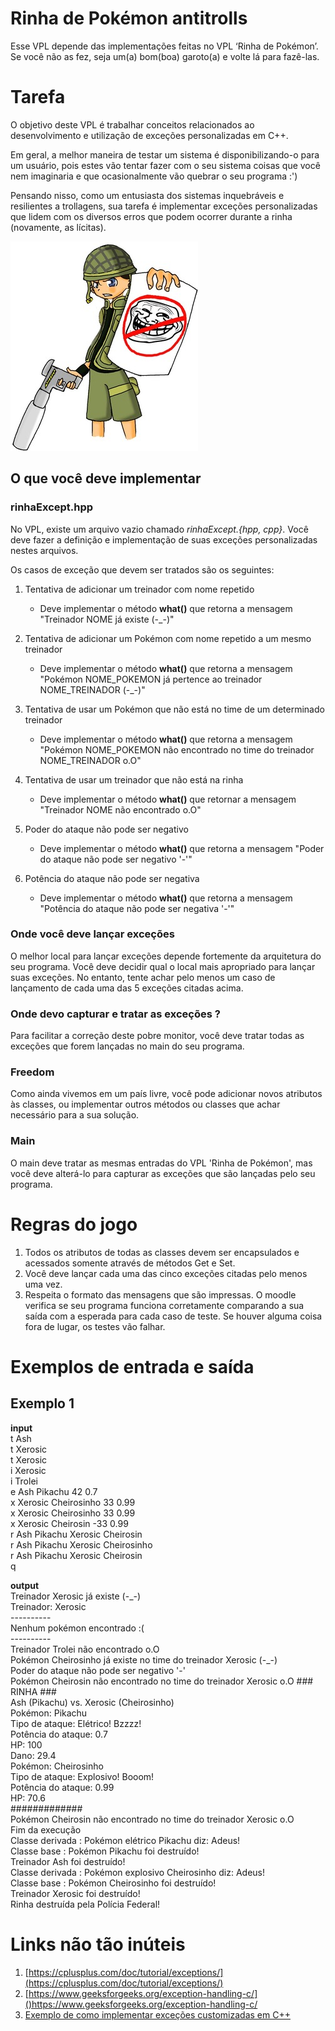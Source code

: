 # Rinha de Pokémon antitrolls
Esse VPL depende das implementações feitas no VPL ‘Rinha de Pokémon’. Se você não as fez, seja um(a) bom(boa) garoto(a) e volte lá para fazê-las.

# Tarefa
O objetivo deste VPL é trabalhar conceitos relacionados ao desenvolvimento e utilização de exceções personalizadas em C++.

Em geral, a melhor maneira de testar um sistema é disponibilizando-o para um usuário, pois estes vão tentar fazer com o seu sistema coisas que você nem imaginaria e que ocasionalmente vão quebrar o seu programa :')

Pensando nisso, como um entusiasta dos sistemas inquebráveis e resilientes a trollagens, sua tarefa é implementar exceções personalizadas que lidem com os diversos erros que podem ocorrer durante a rinha (novamente, as lícitas).

![Diga não a trollagem](./img/antitroll.jpg)

## O que você deve implementar
### rinhaExcept.hpp
No VPL, existe um arquivo vazio chamado *rinhaExcept.{hpp, cpp}*. Você deve fazer a definição e implementação de suas exceções personalizadas nestes arquivos.

Os casos de exceção que devem ser tratados são os seguintes:
1. Tentativa de adicionar um treinador com nome repetido
   - Deve implementar o método **what()** que retorna a mensagem "Treinador NOME já existe (-_-)"

1. Tentativa de adicionar um Pokémon com nome repetido a um mesmo treinador
   - Deve implementar o método **what()** que retorna a mensagem "Pokémon NOME\_POKEMON já pertence ao treinador NOME\_TREINADOR (-_-)"

2. Tentativa de usar um Pokémon que não está no time de um determinado treinador
   - Deve implementar o método **what()** que retorna a mensagem "Pokémon NOME\_POKEMON não encontrado no time do treinador NOME\_TREINADOR o.O"

3. Tentativa de usar um treinador que não está na rinha
   - Deve implementar o método **what()** que retornar a mensagem "Treinador NOME não encontrado o.O"

4. Poder do ataque não pode ser negativo
   - Deve implementar o método **what()** que retorna a mensagem "Poder do ataque não pode ser negativo '-'"

5. Potência do ataque não pode ser negativa
   - Deve implementar o método **what()** que retorna a mensagem "Potência do ataque não pode ser negativa '-'"

### Onde você deve lançar exceções
O melhor local para lançar exceções depende fortemente da arquitetura do seu programa. Você deve decidir qual o local mais apropriado para lançar suas exceções. No entanto, tente achar pelo menos um caso de lançamento de cada uma das 5 exceções citadas acima.

### Onde devo capturar e tratar as exceções ?
Para facilitar a correção deste pobre monitor, você deve tratar todas as exceções que forem lançadas no main do seu programa.

### Freedom
Como ainda vivemos em um país livre, você pode adicionar novos atributos às classes, ou implementar outros métodos ou classes que achar necessário para a sua solução.

### Main
O main deve tratar as mesmas entradas do VPL 'Rinha de Pokémon', mas você deve alterá-lo para capturar as exceções que são lançadas pelo seu programa.

# Regras do jogo
1. Todos os atributos de todas as classes devem ser encapsulados e acessados somente através de métodos Get e Set.
2. Você deve lançar cada uma das cinco exceções citadas pelo menos uma vez.
3. Respeita o formato das mensagens que são impressas. O moodle verifica se seu programa funciona corretamente comparando a sua saída com a esperada para cada caso de teste. Se houver alguma coisa fora de lugar, os testes vão falhar.

# Exemplos de entrada e saída
## Exemplo 1
**input**\
t Ash\
t Xerosic\
t Xerosic\
i Xerosic\
i Trolei\
e Ash Pikachu 42 0.7\
x Xerosic Cheirosinho 33 0.99\
x Xerosic Cheirosinho 33 0.99\
x Xerosic Cheirosin -33 0.99\
r Ash Pikachu Xerosic Cheirosin\
r Ash Pikachu Xerosic Cheirosinho\
r Ash Pikachu Xerosic Cheirosin\
q

**output**\
Treinador Xerosic já existe (-\_-)\
Treinador: Xerosic\
\----------\
Nenhum pokémon encontrado :(\
\----------\
Treinador Trolei não encontrado o.O\
Pokémon Cheirosinho já existe no time do treinador Xerosic (-\_-)\
Poder do ataque não pode ser negativo '-'\
Pokémon Cheirosin não encontrado no time do treinador Xerosic o.O
\### RINHA ###\
Ash (Pikachu) vs. Xerosic (Cheirosinho)\
Pokémon: Pikachu\
Tipo de ataque: Elétrico! Bzzzz!\
Potência do ataque: 0.7\
HP: 100\
Dano: 29.4\
Pokémon: Cheirosinho\
Tipo de ataque: Explosivo! Booom!\
Potência do ataque: 0.99\
HP: 70.6\
\#############\
Pokémon Cheirosin não encontrado no time do treinador Xerosic o.O\
Fim da execução\
Classe derivada : Pokémon elétrico Pikachu diz: Adeus!\
Classe base : Pokémon Pikachu foi destruído!\
Treinador Ash foi destruído!\
Classe derivada : Pokémon explosivo Cheirosinho diz: Adeus!\
Classe base : Pokémon Cheirosinho foi destruído!\
Treinador Xerosic foi destruído!\
Rinha destruída pela Polícia Federal!

# Links não tão inúteis
1. [https://cplusplus.com/doc/tutorial/exceptions/](https://cplusplus.com/doc/tutorial/exceptions/)
2. [https://www.geeksforgeeks.org/exception-handling-c/]()https://www.geeksforgeeks.org/exception-handling-c/
3. [Exemplo de como implementar exceções customizadas em C++](https://github.com/luk3rr/PERSONAL_FINANCE/blob/main/include/CartaoDeCreditoExcp.hpp)
